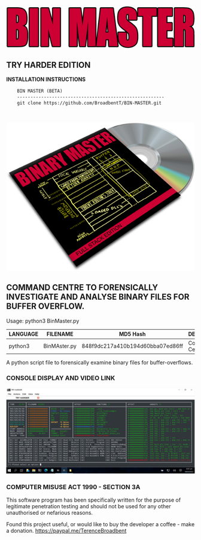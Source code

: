 <p align="center">
  <img src="https://github.com/BroadbentT/BIN-MASTER/blob/master/picture1.png">
</p>

## TRY HARDER EDITION

**INSTALLATION INSTRUCTIONS**

        BIN MASTER (BETA)
        -------------------------------------------------------
        git clone https://github.com/BroadbentT/BIN-MASTER.git 
<br>

<p align="center">
  <img src="https://github.com/BroadbentT/BIN-MASTER/blob/master/picture2.png"> 
</p>

## COMMAND CENTRE TO FORENSICALLY INVESTIGATE AND ANALYSE BINARY FILES FOR BUFFER OVERFLOW.

Usage: python3 BinMaster.py

| LANGUAGE  | FILENAME     | MD5 Hash                         | DESCRIPTION    | VERSION    |
|------     |------        | -------                          | ------         | ----       |
| python3   | BinMAster.py | 848f9dc217a410b194d60bba07ed86ff | Command Centre | Try Harder |


A python script file to forensically examine binary files for buffer-overflows.

### CONSOLE DISPLAY AND VIDEO LINK
[![RamMater](https://github.com/BroadbentT/BIN-MASTER/blob/master/picture3.png)](https://youtu.be/qu3LE98fbzY "BinMaster")


### COMPUTER MISUSE ACT 1990 - SECTION 3A
This software program has been specifically written for the purpose of legitimate penetration testing and should not be used for any other unauthorised or nefarious reasons.

Found this project useful, or would like to buy the developer a coffee - make a donation.
https://paypal.me/TerenceBroadbent

